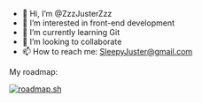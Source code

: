 - 👋 Hi, I’m @ZzzJusterZzz
- 👀 I’m interested in front-end development
- 🌱 I’m currently learning Git
- 💞️ I’m looking to collaborate
- 📫 How to reach me: SleepyJuster@gmail.com

My roadmap:

[![roadmap.sh](https://roadmap.sh/card/tall/66c5e7bb92ec1a8a73827074?variant=dark&roadmaps=frontend)](https://roadmap.sh)
    
